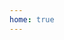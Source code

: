 ```yaml
---
home: true
---
```


<script>
// import { useDarkmode } from "vuepress-theme-hope/client";
  export default {
    mounted() {
    document.documentElement.setAttribute('data-theme', 'dark');
  },
}
</script>

<Portrait />

